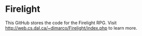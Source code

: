 Firelight
=========

This GitHub stores the code for the Firelight RPG. Visit http://web.cs.dal.ca/~dimarco/Firelight/index.php to learn more.
